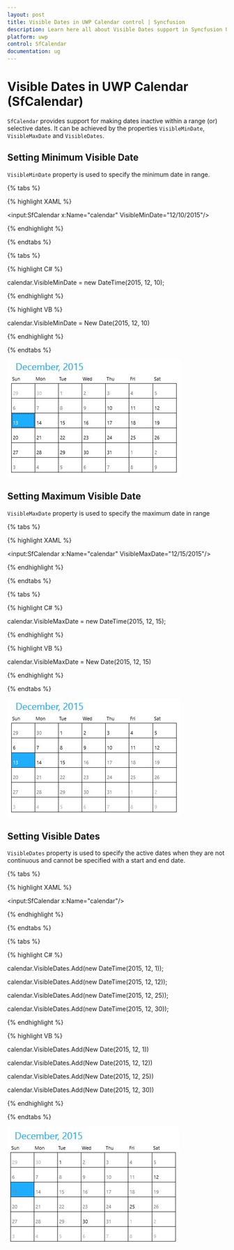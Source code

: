 ```yaml
---
layout: post
title: Visible Dates in UWP Calendar control | Syncfusion
description: Learn here all about Visible Dates support in Syncfusion UWP Calendar (SfCalendar) control and more.
platform: uwp
control: SfCalendar
documentation: ug
---
```


# Visible Dates in UWP Calendar (SfCalendar)

`SfCalendar` provides support for making dates inactive within a range (or) selective dates. It can be achieved by the properties `VisibleMinDate`, `VisibleMaxDate` and `VisibleDates`.

## Setting Minimum Visible Date

`VisibleMinDate` property is used to specify the minimum date in range.

{% tabs %}

{% highlight XAML %}

<input:SfCalendar x:Name="calendar" VisibleMinDate="12/10/2015"/>

{% endhighlight %}

{% endtabs %}

{% tabs %}

{% highlight C# %}

calendar.VisibleMinDate = new DateTime(2015, 12, 10);

{% endhighlight %}

{% highlight VB %}

calendar.VisibleMinDate = New Date(2015, 12, 10)

{% endhighlight %}

{% endtabs %}


![SfCalendar-img9](SfCalendar-images/SfCalendar-img9.jpeg)


## Setting Maximum Visible Date

`VisibleMaxDate` property is used to specify the maximum date in range

{% tabs %}

{% highlight XAML %}

<input:SfCalendar x:Name="calendar" VisibleMaxDate="12/15/2015"/>

{% endhighlight %}

{% endtabs %}

{% tabs %}

{% highlight C# %}

calendar.VisibleMaxDate = new DateTime(2015, 12, 15);

{% endhighlight %}

{% highlight VB %}

calendar.VisibleMaxDate = New Date(2015, 12, 15)

{% endhighlight %}

{% endtabs %}


![SfCalendar-img10](SfCalendar-images/SfCalendar-img10.jpeg)

## Setting Visible Dates

`VisibleDates` property is used to specify the active dates when they are not continuous and cannot be specified with a start and end date.

{% tabs %}

{% highlight XAML %}

<input:SfCalendar x:Name="calendar"/>

{% endhighlight %}

{% endtabs %}

{% tabs %}

{% highlight C# %}

calendar.VisibleDates.Add(new DateTime(2015, 12, 1));

calendar.VisibleDates.Add(new DateTime(2015, 12, 12));

calendar.VisibleDates.Add(new DateTime(2015, 12, 25));

calendar.VisibleDates.Add(new DateTime(2015, 12, 30));

{% endhighlight %}

{% highlight VB %}

calendar.VisibleDates.Add(New Date(2015, 12, 1))

calendar.VisibleDates.Add(New Date(2015, 12, 12))

calendar.VisibleDates.Add(New Date(2015, 12, 25))

calendar.VisibleDates.Add(New Date(2015, 12, 30))

{% endhighlight %}

{% endtabs %}

![SfCalendar-img11](SfCalendar-images/SfCalendar-img11.jpeg)



